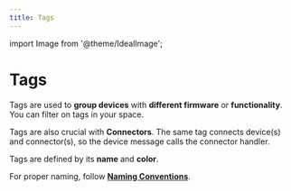 ```yaml
---
title: Tags
---
```

import Image from '@theme/IdealImage';

# Tags

Tags are used to **group devices** with **different firmware** or **functionality**. You can filter on tags in your space.

Tags are also crucial with **Connectors**. The same tag connects device(s) and connector(s), so the device message calls the connector handler.

Tags are defined by its **name** and **color**.

For proper naming, follow [**Naming Conventions**](index.md#naming-conventions).
